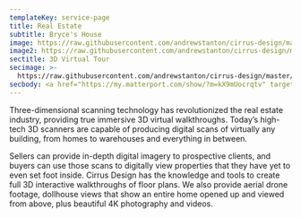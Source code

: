 ```yaml
---
templateKey: service-page
title: Real Estate
subtitle: Bryce's House
image: https://raw.githubusercontent.com/andrewstanton/cirrus-design/master/src/img/content/425-n-garry-dr-liberty-lake-living-room.jpg
image2: https://raw.githubusercontent.com/andrewstanton/cirrus-design/master/src/img/content/holiday-hills-living-room.jpg
sectitle: 3D Virtual Tour
secimage: >-
  https://raw.githubusercontent.com/andrewstanton/cirrus-design/master/src/img/content/north-holiday.jpg
secbody: <a href="https://my.matterport.com/show/?m=kX9mUocrqtv" target="_blank">Click Here To See An Example Of The Services Cirrus Designs Can Provide</a>
---
```


Three-dimensional scanning technology has revolutionized the real estate industry, providing true immersive 3D virtual walkthroughs. Today’s high-tech 3D scanners are capable of producing digital scans of virtually any building, from homes to warehouses and everything in between.

Sellers can provide in-depth digital imagery to prospective clients, and buyers can use those scans to digitally view properties that they have yet to even set foot inside. Cirrus Design has the knowledge and tools to create full 3D interactive walkthroughs of floor plans. We also provide aerial drone footage, dollhouse views that show an entire home opened up and viewed from above, plus beautiful 4K photography and videos.

